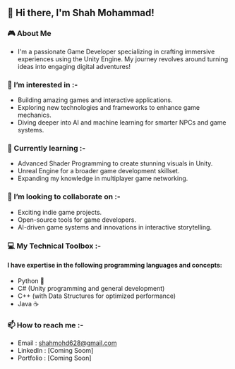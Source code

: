 ## 👋 Hi there, I'm Shah Mohammad!  

### 🎮 About Me  
- I'm a passionate Game Developer specializing in crafting immersive experiences using the Unity Engine.  My journey revolves around turning ideas into engaging digital adventures!  

### 👀 I’m interested in :-  
 - Building amazing games and interactive applications.  
 - Exploring new technologies and frameworks to enhance game mechanics.  
 - Diving deeper into AI and machine learning for smarter NPCs and game systems.  
 ### 🌱 Currently learning :-  
- Advanced Shader Programming to create stunning visuals in Unity.  
- Unreal Engine for a broader game development skillset.  
- Expanding my knowledge in multiplayer game networking.  
### 💞️ I’m looking to collaborate on :-  
- Exciting indie game projects.  
- Open-source tools for game developers.  
- AI-driven game systems and innovations in interactive storytelling.  
### 💻 My Technical Toolbox :-  
#### I have expertise in the following programming languages and concepts:  
- Python 🐍  
- C# (Unity programming and general development)  
- C++ (with Data Structures for optimized performance)  
- Java ☕  
### 📫 How to reach me :-  
- Email : shahmohd628@gmail.com  
- LinkedIn : [Coming Soom]  
- Portfolio : [Coming Soon]  

<!---
shahmohd628/shahmohd628 is a ✨ special ✨ repository because its `README.md` (this file) appears on your GitHub profile.
You can click the Preview link to take a look at your changes.
--->
